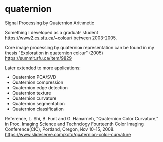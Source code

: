 # quaternion
Signal Processing by Quaternion Arithmetic 

Something I developed as a graduate student https://www2.cs.sfu.ca/~colour/ between 2003-2005.

Core image processing by quaternion representation can be found in my thesis "Exploration in quaternion colour" (2005) https://summit.sfu.ca/item/9829 

Later extended to more applications:

- Quaternion PCA/SVD
- Quaternion compression
- Quaternion edge detection
- Quaternion texture
- Quaternion curvature
- Quaternion segmentation
- Quaternion classification

Reference, L. Shi, B. Funt and G. Hamarneh, "Quaternion Color Curvature," in Proc. Imaging Science and Technology Fourteenth Color Imaging Conference(CIC), Portland, Oregon, Nov 10-15, 2008. https://www.slideserve.com/koto/quaternion-color-curvature



